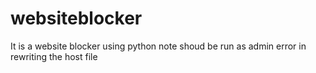 # websiteblocker
It is a website blocker using python
note shoud be run as admin
error in rewriting the host file
